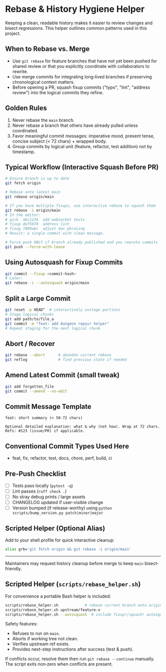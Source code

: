 # Rebase & History Hygiene Helper

Keeping a clean, readable history makes it easier to review changes and bisect regressions. This helper outlines common patterns used in this project.

## When to Rebase vs. Merge
- Use `git rebase` for feature branches that have not yet been pushed for shared review or that you explicitly coordinate with collaborators to rewrite.
- Use merge commits for integrating long‑lived branches if preserving chronological context matters.
- Before opening a PR, squash fixup commits ("typo", "lint", "address review") into the logical commits they refine.

## Golden Rules
1. Never rebase the `main` branch.
2. Never rebase a branch that others have already pulled unless coordinated.
3. Favor meaningful commit messages: imperative mood, present tense, concise subject (< 72 chars) + wrapped body.
4. Group commits by logical unit (feature, refactor, test addition) not by timestamp.

## Typical Workflow (Interactive Squash Before PR)
```bash
# Ensure branch is up to date
git fetch origin

# Rebase onto latest main
git rebase origin/main

# If you have multiple fixups, use interactive rebase to squash them
git rebase -i origin/main
# In the editor:
# pick  abc1234  add websocket tests
# fixup def5678  address lint
# fixup 7890abc  adjust doc phrasing
# Result: a single commit with clean message.

# Force push ONLY if branch already published and you rewrote commits
git push --force-with-lease
```

## Using Autosquash for Fixup Commits
```bash
git commit --fixup <commit-hash>
# Later:
git rebase -i --autosquash origin/main
```

## Split a Large Commit
```bash
git reset -p HEAD^  # interactively unstage portions
# Stage logical chunks
git add path/to/file_a
git commit -m "feat: add dungeon repair helper"
# Repeat staging for the next logical chunk
```

## Abort / Recover
```bash
git rebase --abort      # abandon current rebase
git reflog              # find previous state if needed
```

## Amend Latest Commit (small tweak)
```bash
git add forgotten_file
git commit --amend --no-edit
```

## Commit Message Template
```
feat: short summary (< 50-72 chars)

Optional detailed explanation: what & why (not how). Wrap at 72 chars.
Refs: #123 (issue/PR) if applicable.
```

## Conventional Commit Types Used Here
- feat, fix, refactor, test, docs, chore, perf, build, ci

## Pre-Push Checklist
- [ ] Tests pass locally (`pytest -q`)
- [ ] Lint passes (`ruff check .`)
- [ ] No stray debug prints / large assets
- [ ] CHANGELOG updated if user-visible change
- [ ] Version bumped (if release-worthy) using `python scripts/bump_version.py patch|minor|major`

## Scripted Helper (Optional Alias)
Add to your shell profile for quick interactive cleanup:
```bash
alias grb='git fetch origin && git rebase -i origin/main'
```

---
Maintainers may request history cleanup before merge to keep `main` bisect-friendly.

## Scripted Helper (`scripts/rebase_helper.sh`)

For convenience a portable Bash helper is included:

```bash
scripts/rebase_helper.sh            # rebase current branch onto origin/main
scripts/rebase_helper.sh upstream/feature-x
scripts/rebase_helper.sh --autosquash  # include fixup!/squash! autosquash
```

Safety features:
- Refuses to run on `main`.
- Aborts if working tree not clean.
- Verifies upstream ref exists.
- Provides next-step instructions after success (test & push).

If conflicts occur, resolve them then run `git rebase --continue` manually. The script exits non‑zero when conflicts are present.
